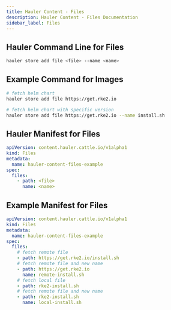 ```yaml
---
title: Hauler Content - Files
description: Hauler Content - Files Documentation
sidebar_label: Files
---
```


## Hauler Command Line for Files

```bash
hauler store add file <file> --name <name>
```

## Example Command for Images

```bash
# fetch helm chart
hauler store add file https://get.rke2.io

# fetch helm chart with specific version
hauler store add file https://get.rke2.io --name install.sh
```

## Hauler Manifest for Files

```yaml title="hauler-file-manifest.yaml"
apiVersion: content.hauler.cattle.io/v1alpha1
kind: Files
metadata:
  name: hauler-content-files-example
spec:
  files:
    - path: <file>
      name: <name>
```

## Example Manifest for Files

```yaml title="hauler-file-manifest.yaml"
apiVersion: content.hauler.cattle.io/v1alpha1
kind: Files
metadata:
  name: hauler-content-files-example
spec:
  files:
    # fetch remote file
    - path: https://get.rke2.io/install.sh
    # fetch remote file and new name
    - path: https://get.rke2.io
      name: remote-install.sh
    # fetch local file
    - path: rke2-install.sh
    # fetch remote file and new name
    - path: rke2-install.sh
      name: local-install.sh
```
